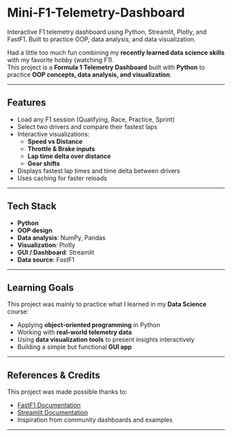 # Mini-F1-Telemetry-Dashboard
Interactive F1 telemetry dashboard using Python, Streamlit, Plotly, and FastF1. Built to practice OOP, data analysis, and data visualization.

Had a little too much fun combining my **recently learned data science skills** with my favorite hobby (watching F1).  
This project is a **Formula 1 Telemetry Dashboard** built with **Python** to practice **OOP concepts, data analysis, and visualization**.

---

## Features
- Load any F1 session (Qualifying, Race, Practice, Sprint)
- Select two drivers and compare their fastest laps
- Interactive visualizations:
  - **Speed vs Distance**
  - **Throttle & Brake inputs**
  - **Lap time delta over distance**
  - **Gear shifts**
- Displays fastest lap times and time delta between drivers
- Uses caching for faster reloads

---

## Tech Stack
- **Python**
- **OOP design**
- **Data analysis**: NumPy, Pandas  
- **Visualization**: Plotly  
- **GUI / Dashboard**: Streamlit  
- **Data source**: FastF1  

---

## Learning Goals
This project was mainly to practice what I learned in my **Data Science** course:
- Applying **object-oriented programming** in Python
- Working with **real-world telemetry data**
- Using **data visualization tools** to present insights interactively
- Building a simple but functional **GUI app**

---

## References & Credits
This project was made possible thanks to:
- [FastF1 Documentation](https://theoehrly.github.io/Fast-F1/)  
- [Streamlit Documentation](https://docs.streamlit.io/)  
- Inspiration from community dashboards and examples  

---

